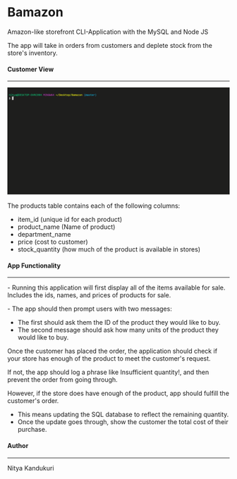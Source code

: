 <h1>Bamazon</h1>
<p>Amazon-like storefront CLI-Application with the MySQL and Node JS</p>
<p>The app will take in orders from customers and deplete stock from the store's inventory. </p>



<h4>Customer View</h4>
<hr>
<img src="bamazon.gif" alt="Bamazon App Giphy">
<p>The products table contains each of the following columns:</p>
<ul>
<li>item_id (unique id for each product)</li>
<li>product_name (Name of product)</li>
<li>department_name</li>
<li>price (cost to customer)</li>
<li>stock_quantity (how much of the product is available in stores)</li>
</ul>
<h4> App Functionality</h4>
<hr>
<p>- Running this application will first display all of the items available for sale. Includes the ids, names, and prices of products for sale.</p>
<p>- The app should then prompt users with two messages:</p>
<ul><li>The first should ask them the ID of the product they would like to buy.</li>
<li>The second message should ask how many units of the product they would like to buy.</li></ul>
<p>Once the customer has placed the order, the application should check if your store has enough of the product to meet the customer's request.</p>
<p>If not, the app should log a phrase like Insufficient quantity!, and then prevent the order from going through.</p>
<p>However, if the store does have enough of the product, app should fulfill the customer's order.</p>
<ul><li>This means updating the SQL database to reflect the remaining quantity.</li>
<li>Once the update goes through, show the customer the total cost of their purchase.</li></ul>
<h4>Author</h4>
<hr>
<p>Nitya Kandukuri</p>